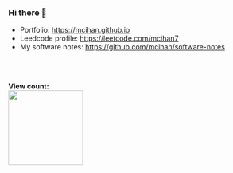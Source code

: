 ### Hi there 👋

- Portfolio: https://mcihan.github.io
- Leedcode profile: https://leetcode.com/mcihan7
- My software notes: https://github.com/mcihan/software-notes



<br/>
<br/>

<b>View count: </b> <br/>
<img src="https://profile-counter.glitch.me/mcihan/count.svg" style="width: 150px;" />


<!--
**mcihan/mcihan** is a ✨ _special_ ✨ repository because its `README.md` (this file) appears on your GitHub profile.

Here are some ideas to get you started:

- 🔭 I’m currently working on ...
- 🌱 I’m currently learning ...
- 👯 I’m looking to collaborate on ...
- 🤔 I’m looking for help with ...
- 💬 Ask me about ...
- 📫 How to reach me: ...
- 😄 Pronouns: ...
- ⚡ Fun fact: ...
-->
